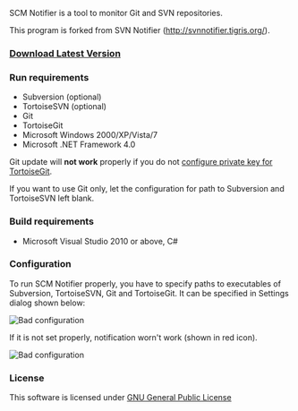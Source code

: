 SCM Notifier is a tool to monitor Git and SVN repositories.

This program is forked from SVN Notifier (http://svnnotifier.tigris.org/).

### [Download Latest Version](https://pocorall.github.io/scm-notifier/SCM_Notifier.exe)

### Run requirements
* Subversion (optional)
* TortoiseSVN (optional)
* Git
* TortoiseGit
* Microsoft Windows 2000/XP/Vista/7
* Microsoft .NET Framework 4.0

Git update will **not work** properly if you do not [configure private key for TortoiseGit](http://serverfault.com/questions/194567/how-to-i-tell-git-for-windows-where-to-find-my-private-rsa-key).  

If you want to use Git only, let the configuration for path to Subversion and TortoiseSVN left blank.

### Build requirements
* Microsoft Visual Studio 2010 or above, C#


### Configuration
To run SCM Notifier properly, you have to specify paths to executables of Subversion, TortoiseSVN, Git and TortoiseGit. It can be specified in Settings dialog shown below:

![Bad configuration](https://raw.github.com/pocorall/scm-notifier/master/docs/settings.png)

If it is not set properly, notification worn't work (shown in red icon).

![Bad configuration](https://raw.github.com/pocorall/scm-notifier/master/docs/badConfig.png)


### License

This software is licensed under [GNU General Public License](http://www.gnu.org/licenses/licenses.html#GPL)
